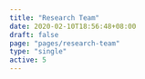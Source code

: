 ```yaml
---
title: "Research Team"
date: 2020-02-10T18:56:48+08:00
draft: false
page: "pages/research-team"
type: "single"
active: 5
---
```

